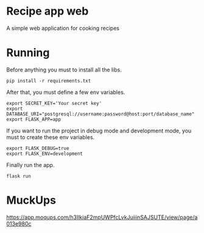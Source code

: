 # Recipe app web
A simple web application for cooking recipes
# Running
Before anything you must to install all the libs.
```
pip install -r requirements.txt
```
After that, you must define a few env variables.
```
export SECRET_KEY='Your secret key'
export DATABASE_URI="postgresql://username:password@host:port/database_name"
export FLASK_APP=app
```
If you want to run the project in debug mode and development mode, you must to create these env variables.
```
export FLASK_DEBUG=true
export FLASK_ENV=development
```
Finally run the app.
```
flask run
```
# MuckUps
https://app.moqups.com/h3IlkiaF2mpUWPfcLvkJuiiinSAJSUTE/view/page/a013e980c
